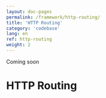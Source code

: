 ```yaml
---
layout: doc-pages
permalink: /framework/http-routing/
title: 'HTTP Routing'
category: 'codebase'
lang: en
ref: http-routing
weight: 2
---
```


<span class="label label-info">Coming soon</span>

# HTTP Routing
